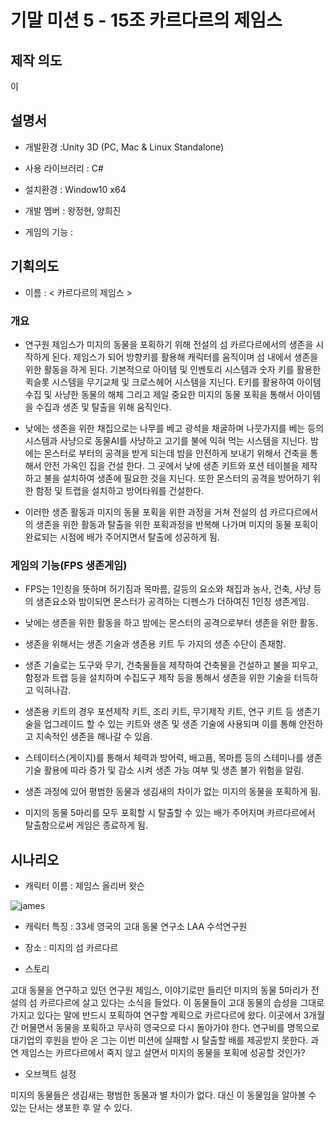 # 기말 미션 5 - 15조 카르다르의 제임스

## 제작 의도 

이 

## 설명서
- 개발환경 :Unity 3D (PC, Mac & Linux Standalone)

- 사용 라이브러리 : C#

- 설치환경 : Window10 x64

- 개발 멤버 : 왕정현, 양희진

- 게임의 기능 : 

## 기획의도
- 이름 : < 카르다르의 제임스 >

### 개요

- 연구원 제임스가 미지의 동물을 포획하기 위해 전설의 섬 카르다르에서의 생존을 시작하게 된다. 제임스가 되어 방향키를 활용해 캐릭터를 움직이며 섬 내에서 생존을 위한 활동을 하게 된다. 기본적으로 아이템 및 인벤토리 시스템과 숫자 키를 활용한 퀵슬롯 시스템을 무기교체 및 크로스헤어 시스템을 지닌다. E키를 활용하여 아이템 수집 및 사냥한 동물의 해체 그리고 제일 중요한 미지의 동물 포획을 통해서 아이템을 수집과 생존 및 탈출을 위해 움직인다.

- 낮에는 생존을 위한 채집으로는 나무를 베고 광석을 채굴하며 나뭇가지를 베는 등의 시스템과 사냥으로 동물AI를 사냥하고 고기를 불에 익혀 먹는 시스템을 지닌다. 밤에는 몬스터로 부터의 공격을 받게 되는데 밤을 안전하게 보내기 위해서 건축을 통해서 안전 가옥인 집을 건설 한다. 그 곳에서 낮에 생존 키트와 포션 테이블을 제작하고 불을 설치하여 생존에 필요한 것을 지닌다. 또한 몬스터의 공격을 방어하기 위한 함정 및 트랩을 설치하고 방어타워를 건설한다.

- 이러한 생존 활동과 미지의 동물 포획을 위한 과정을 거쳐 전설의 섬 카르다르에서의 생존을 위한 활동과 탈출을 위한 포획과정을 반복해 나가며 미지의 동물 포획이 완료되는 시점에 배가 주어지면서 탈출에 성공하게 됨.

### 게임의 기능(FPS 생존게임)

- FPS는 1인칭을 뜻하며 허기짐과 목마름, 갈등의 요소와 채집과 농사, 건축, 사냥 등의 생존요소와 밤이되면 몬스터가 공격하는 디펜스가 더하여진 1인칭 생존게임.

- 낮에는 생존을 위한 활동을 하고 밤에는 몬스터의 공격으로부터 생존을 위한 활동.

- 생존을 위해서는 생존 기술과 생존용 키트 두 가지의 생존 수단이 존재함.
- 생존 기술로는 도구와 무기, 건축물들을 제작하여 건축물을 건설하고 불을 피우고, 함정과 트랩 등을 설치하며 수집도구 제작 등을 통해서 생존을 위한 기술을 터득하고 익혀나감. 
- 생존용 키트의 경우 포션제작 키트, 조리 키트, 무기제작 키트, 연구 키트 등 생존기술을 업그레이드 할 수 있는 키트와 생존 및 생존 기술에 사용되며 이를 통해 안전하고 지속적인 생존을 해나갈 수 있음.

- 스테이터스(게이지)를 통해서 체력과 방어력, 배고픔, 목마름 등의 스테미나를 생존 기술 활용에 따라 증가 및 감소 시켜 생존 가능 여부 및 생존 불가 위험을 알림.

- 생존 과정에 있어 평범한 동물과 생김새의 차이가 없는 미지의 동물을 포획하게 됨.

- 미지의 동물 5마리를 모두 포획할 시 탈출할 수 있는 배가 주어지며 카르다르에서 탈출함으로써 게임은 종료하게 됨.


## 시나리오  

- 캐릭터 이름 : 제임스 올리버 왓슨

![james](https://user-images.githubusercontent.com/84564086/120946524-c3815200-c777-11eb-9e45-f379e9d8b692.jpg)

- 캐릭터 특징 : 33세 영국의 고대 동물 연구소 LAA 수석연구원 

- 장소 : 미지의 섬 카르다르

- 스토리  

고대 동물을 연구하고 있던 연구원 제임스, 이야기로만 들리던 미지의 동물 5마리가 전설의 섬 카르다르에 살고 있다는 소식을 들었다. 이 동물들이 고대 동물의 습성을 그대로 가지고 있다는 말에 반드시 포획하여 연구할 계획으로 카르다르에 왔다. 이곳에서 3개월간 머물면서 동물을 포획하고 무사히 영국으로 다시 돌아가야 한다. 연구비를 명목으로 대기업의 후원을 받아 온 그는 이번 미션에 실패할 시 탈출할 배를 제공받지 못한다. 과연 제임스는 카르다르에서 죽지 않고 살면서 미지의 동물을 포획에 성공할 것인가?

- 오브젝트 설정

미지의 동물들은 생김새는 평범한 동물과 별 차이가 없다. 대신 이 동물임을 알아볼 수 있는 단서는 생포한 후 알 수 있다.
